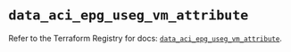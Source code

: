 # `data_aci_epg_useg_vm_attribute`

Refer to the Terraform Registry for docs: [`data_aci_epg_useg_vm_attribute`](https://registry.terraform.io/providers/ciscodevnet/aci/2.17.0/docs/data-sources/epg_useg_vm_attribute).

